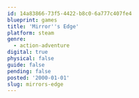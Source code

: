 ```yaml
---
id: 14a83866-73f5-4422-b8c0-6a777c407fe4
blueprint: games
title: 'Mirror''s Edge'
platform: steam
genre:
  - action-adventure
digital: true
physical: false
guide: false
pending: false
posted: '2000-01-01'
slug: mirrors-edge
---
```

